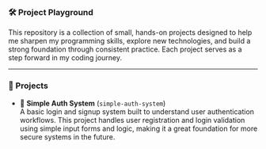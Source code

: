### 🛠️ Project Playground

This repository is a collection of small, hands-on projects designed to help me sharpen my programming skills, explore new technologies, and build a strong foundation through consistent practice. Each project serves as a step forward in my coding journey.

---

### 📂 Projects

- 🔐 **Simple Auth System** (`simple-auth-system`)  
  A basic login and signup system built to understand user authentication workflows. This project handles user registration and login validation using simple input forms and logic, making it a great foundation for more secure systems in the future.
